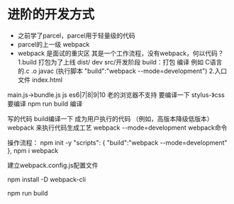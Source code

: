 # 进阶的开发方式

- 之前学了parcel，parcel用于轻量级的代码
- parcel的上一级 webpack
- webpack 是面试的重灾区
其是一个工作流程，没有webpack，何以代码？
1.build 打包为了上线 dist/    dev  src/开发阶段
    build：打包 编译 例如 C语言的.c .o javac (执行脚本 "build":"webpack --mode=development")
2.入口文件 index.html

main.js->bundle.js
js es6|7|8|9|10 老的浏览器不支持 要编译一下
stylus-》css 要编译   npm run build 编译

写的代码 build编译一下  成为用户执行的代码    （例如，高版本降级低版本）
webpack 来执行代码生成工艺
webpack --mode=development  webpack命令


操作流程：
 npm init -y
 "scripts": {
    "build":"webpack --mode=development"
  },
  npm i webpack

  建立webpack.config.js配置文件

  npm install -D webpack-cli

  npm run build
